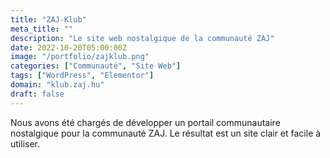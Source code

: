 ```yaml
---
title: "ZAJ-Klub"
meta_title: ""
description: "Le site web nostalgique de la communauté ZAJ"
date: 2022-10-20T05:00:00Z
image: "/portfolio/zajklub.png"
categories: ["Communauté", "Site Web"]
tags: ["WordPress", "Elementor"]
domain: "klub.zaj.hu"
draft: false
---
```


Nous avons été chargés de développer un portail communautaire nostalgique pour la communauté ZAJ. Le résultat est un site clair et facile à utiliser.
